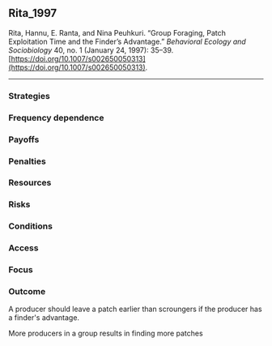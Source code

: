 ## Rita_1997

Rita, Hannu, E. Ranta, and Nina Peuhkuri. “Group Foraging, Patch Exploitation Time and the Finder’s Advantage.” _Behavioral Ecology and Sociobiology_ 40, no. 1 (January 24, 1997): 35–39. [https://doi.org/10.1007/s002650050313](https://doi.org/10.1007/s002650050313).

---

### Strategies

### Frequency dependence

### Payoffs

### Penalties

### Resources

### Risks

### Conditions

### Access

### Focus

### Outcome
A producer should leave a patch earlier than scroungers if the producer has a finder's advantage. 

More producers in a group results in finding more patches 
